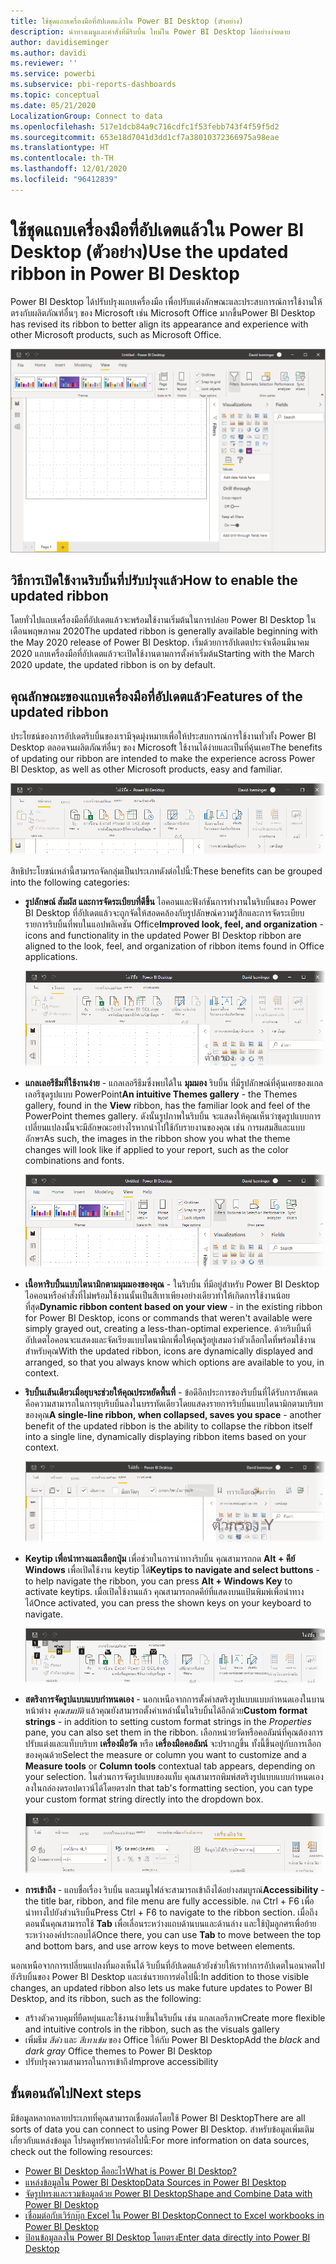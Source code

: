 ```yaml
---
title: ใช้ชุดแถบเครื่องมือที่อัปเดตแล้วใน Power BI Desktop (ตัวอย่าง)
description: นำทางเมนูและคำสั่งที่มีริบบิ้น ใหม่ใน Power BI Desktop ได้อย่างง่ายดาย
author: davidiseminger
ms.author: davidi
ms.reviewer: ''
ms.service: powerbi
ms.subservice: pbi-reports-dashboards
ms.topic: conceptual
ms.date: 05/21/2020
LocalizationGroup: Connect to data
ms.openlocfilehash: 517e1dcb84a9c716cdfc1f53febb743f4f59f5d2
ms.sourcegitcommit: 653e18d7041d3dd1cf7a38010372366975a98eae
ms.translationtype: HT
ms.contentlocale: th-TH
ms.lasthandoff: 12/01/2020
ms.locfileid: "96412839"
---
```

# <a name="use-the-updated-ribbon-in-power-bi-desktop"></a><span data-ttu-id="798fe-103">ใช้ชุดแถบเครื่องมือที่อัปเดตแล้วใน Power BI Desktop (ตัวอย่าง)</span><span class="sxs-lookup"><span data-stu-id="798fe-103">Use the updated ribbon in Power BI Desktop</span></span>

<span data-ttu-id="798fe-104">Power BI Desktop ได้ปรับปรุงแถบเครื่องมือ เพื่อปรับแต่งลักษณะและประสบการณ์การใช้งานให้ตรงกับผลิตภัณฑ์อื่นๆ ของ Microsoft เช่น Microsoft Office มากขึ้น</span><span class="sxs-lookup"><span data-stu-id="798fe-104">Power BI Desktop has revised its ribbon to better align its appearance and experience with other Microsoft products, such as Microsoft Office.</span></span>

![ริบบิ้นใหม่ใน Power BI Desktop](media/desktop-ribbon/desktop-ribbon-02.png)

## <a name="how-to-enable-the-updated-ribbon"></a><span data-ttu-id="798fe-106">วิธีการเปิดใช้งานริบบิ้นที่ปรับปรุงแล้ว</span><span class="sxs-lookup"><span data-stu-id="798fe-106">How to enable the updated ribbon</span></span>

<span data-ttu-id="798fe-107">โดยทั่วไปแถบเครื่องมือที่อัปเดตแล้วจะพร้อมใช้งานเริ่มต้นในการปล่อย Power BI Desktop ในเดือนพฤษภาคม 2020</span><span class="sxs-lookup"><span data-stu-id="798fe-107">The updated ribbon is generally available beginning with the May 2020 release of Power BI Desktop.</span></span> <span data-ttu-id="798fe-108">เริ่มด้วยการอัปเดตประจำเดือนมีนาคม 2020 แถบเครื่องมือที่อัปเดตแล้วจะเปิดใช้งานตามการตั้งค่าเริ่มต้น</span><span class="sxs-lookup"><span data-stu-id="798fe-108">Starting with the March 2020 update, the updated ribbon is on by default.</span></span> 

## <a name="features-of-the-updated-ribbon"></a><span data-ttu-id="798fe-109">คุณลักษณะของแถบเครื่องมือที่อัปเดตแล้ว</span><span class="sxs-lookup"><span data-stu-id="798fe-109">Features of the updated ribbon</span></span>

<span data-ttu-id="798fe-110">ประโยชน์ของการอัปเดตริบบิ้นของเรามีจุดมุ่งหมายเพื่อให้ประสบการณ์การใช้งานทั่วทั้ง Power BI Desktop ตลอดจนผลิตภัณฑ์อื่นๆ ของ Microsoft ใช้งานได้ง่ายและเป็นที่คุ้นเคย</span><span class="sxs-lookup"><span data-stu-id="798fe-110">The benefits of updating our ribbon are intended to make the experience across Power BI Desktop, as well as other Microsoft products, easy and familiar.</span></span> 

![สกรีนช็อตแสดงภาพระยะใกล้ของริบบอน Power BI Desktop](media/desktop-ribbon/desktop-ribbon-03.png)

<span data-ttu-id="798fe-112">สิทธิประโยชน์เหล่านี้สามารถจัดกลุ่มเป็นประเภทดังต่อไปนี้:</span><span class="sxs-lookup"><span data-stu-id="798fe-112">These benefits can be grouped into the following categories:</span></span>

* <span data-ttu-id="798fe-113">**รูปลักษณ์ สัมผัส และการจัดระเบียบที่ดีขึ้น** ไอคอนและฟังก์ชันการทำงานในริบบิ้นของ Power BI Desktop ที่อัปเดตแล้วจะถูกจัดให้สอดคล้องกับรูปลักษณ์ความรู้สึกและการจัดระเบียบรายการริบบิ้นที่พบในแอปพลิเคชัน Office</span><span class="sxs-lookup"><span data-stu-id="798fe-113">**Improved look, feel, and organization** - icons and functionality in the updated Power BI Desktop ribbon are aligned to the look, feel, and organization of ribbon items found in Office applications.</span></span>

    ![รูปลักษณ์และสัมผัสที่ดีขึ้น](media/desktop-ribbon/desktop-ribbon-04.png)

* <span data-ttu-id="798fe-115">**แกลเลอรีธีมที่ใช้งานง่าย** - แกลเลอรีธีมซึ่งพบได้ใน **มุมมอง** ริบบิ้น ที่มีรูปลักษณ์ที่คุ้นเคยของแกลเลอรีชุดรูปแบบ PowerPoint</span><span class="sxs-lookup"><span data-stu-id="798fe-115">**An intuitive Themes gallery** - the Themes gallery, found in the **View** ribbon, has the familiar look and feel of the PowerPoint themes gallery.</span></span> <span data-ttu-id="798fe-116">ดังนั้นรูปภาพในริบบิ้น จะแสดงให้คุณเห็นว่าชุดรูปแบบการเปลี่ยนแปลงนั้นจะมีลักษณะอย่างไรหากนำไปใช้กับรายงานของคุณ เช่น การผสมสีและแบบอักษร</span><span class="sxs-lookup"><span data-stu-id="798fe-116">As such, the images in the ribbon show you what the theme changes will look like if applied to your report, such as the color combinations and fonts.</span></span> 

    ![ธีมที่ดีกว่า](media/desktop-ribbon/desktop-ribbon-05.png)

* <span data-ttu-id="798fe-118">**เนื้อหาริบบิ้นแบบไดนามิกตามมุมมองของคุณ** - ในริบบิ้น ที่มีอยู่สำหรับ Power BI Desktop ไอคอนหรือคำสั่งที่ไม่พร้อมใช้งานนั้นเป็นสีเทาเพียงอย่างเดียวทำให้เกิดการใช้งานน้อยที่สุด</span><span class="sxs-lookup"><span data-stu-id="798fe-118">**Dynamic ribbon content based on your view** - in the existing ribbon for Power BI Desktop, icons or commands that weren't available were simply grayed out, creating a less-than-optimal experience.</span></span> <span data-ttu-id="798fe-119">ด้วยริบบิ้นที่อัปเดตไอคอนจะแสดงและจัดเรียงแบบไดนามิกเพื่อให้คุณรู้อยู่เสมอว่าตัวเลือกใดที่พร้อมใช้งานสำหรับคุณ</span><span class="sxs-lookup"><span data-stu-id="798fe-119">With the updated ribbon, icons are dynamically displayed and arranged, so that you always know which options are available to you, in context.</span></span>

* <span data-ttu-id="798fe-120">**ริบบิ้นเส้นเดียวเมื่อยุบจะช่วยให้คุณประหยัดพื้นที่** - ข้อดีอีกประการของริบบิ้นที่ได้รับการอัพเดตคือความสามารถในการยุบริบบิ้นลงในบรรทัดเดียวโดยแสดงรายการริบบิ้นแบบไดนามิกตามบริบทของคุณ</span><span class="sxs-lookup"><span data-stu-id="798fe-120">**A single-line ribbon, when collapsed, saves you space** - another benefit of the updated ribbon is the ability to collapse the ribbon itself into a single line, dynamically displaying ribbon items based on your context.</span></span> 

    ![ริบบิ้นที่ยุบ](media/desktop-ribbon/desktop-ribbon-06.png)

* <span data-ttu-id="798fe-122">**Keytip เพื่อนำทางและเลือกปุ่ม** เพื่อช่วยในการนำทางริบบิ้น คุณสามารถกด **Alt + คีย์ Windows** เพื่อเปิดใช้งาน keytip ได้</span><span class="sxs-lookup"><span data-stu-id="798fe-122">**Keytips to navigate and select buttons** - to help navigate the ribbon, you can press **Alt + Windows Key** to activate keytips.</span></span> <span data-ttu-id="798fe-123">เมื่อเปิดใช้งานแล้ว คุณสามารถกดคีย์ที่แสดงบนแป้นพิมพ์เพื่อนำทางได้</span><span class="sxs-lookup"><span data-stu-id="798fe-123">Once activated, you can press the shown keys on your keyboard to navigate.</span></span>

    ![Keytip](media/desktop-ribbon/desktop-ribbon-07.png)

* <span data-ttu-id="798fe-125">**สตริงการจัดรูปแบบแบบกำหนดเอง** - นอกเหนือจากการตั้งค่าสตริงรูปแบบแบบกำหนดเองในบานหน้าต่าง *คุณสมบัติ* แล้วคุณยังสามารถตั้งค่าเหล่านั้นในริบบิ้นได้อีกด้วย</span><span class="sxs-lookup"><span data-stu-id="798fe-125">**Custom format strings** - in addition to setting custom format strings in the *Properties* pane, you can also set them in the ribbon.</span></span> <span data-ttu-id="798fe-126">เลือกหน่วยวัดหรือคอลัมน์ที่คุณต้องการปรับแต่งและแท็บบริบท **เครื่องมือวัด** หรือ **เครื่องมือคอลัมน์** จะปรากฏขึ้น ทั้งนี้ขึ้นอยู่กับการเลือกของคุณด้วย</span><span class="sxs-lookup"><span data-stu-id="798fe-126">Select the measure or column you want to customize and a **Measure tools** or **Column tools** contextual tab appears, depending on your selection.</span></span> <span data-ttu-id="798fe-127">ในส่วนการจัดรูปแบบของแท็บ คุณสามารถพิมพ์สตริงรูปแบบแบบกำหนดเองลงในกล่องดรอปดาวน์ได้โดยตรง</span><span class="sxs-lookup"><span data-stu-id="798fe-127">In that tab's formatting section, you can type your custom format string directly into the dropdown box.</span></span>

    ![สตริงรูปแบบแบบกำหนดเอง](media/desktop-ribbon/desktop-ribbon-08.png)

* <span data-ttu-id="798fe-129">**การเข้าถึง** - แถบชื่อเรื่อง ริบบิ้น และเมนูไฟล์จะสามารถเข้าถึงได้อย่างสมบูรณ์</span><span class="sxs-lookup"><span data-stu-id="798fe-129">**Accessibility** - the title bar, ribbon, and file menu are fully accessible.</span></span> <span data-ttu-id="798fe-130">กด Ctrl + F6 เพื่อนำทางไปยังส่วนริบบิ้น</span><span class="sxs-lookup"><span data-stu-id="798fe-130">Press Ctrl + F6 to navigate to the ribbon section.</span></span> <span data-ttu-id="798fe-131">เมื่อถึงตอนนั้นคุณสามารถใช้ **Tab** เพื่อเลื่อนระหว่างแถบด้านบนและด้านล่าง และใช้ปุ่มลูกศรเพื่อย้ายระหว่างองค์ประกอบได้</span><span class="sxs-lookup"><span data-stu-id="798fe-131">Once there, you can use **Tab** to move between the top and bottom bars, and use arrow keys to move between elements.</span></span>


<span data-ttu-id="798fe-132">นอกเหนือจากการเปลี่ยนแปลงที่มองเห็นได้ ริบบิ้นที่อัปเดตแล้วยังช่วยให้เราทำการอัปเดตในอนาคตไปยังริบบิ้นของ Power BI Desktop และเช่นรายการต่อไปนี้:</span><span class="sxs-lookup"><span data-stu-id="798fe-132">In addition to those visible changes, an updated ribbon also lets us make future updates to Power BI Desktop, and its ribbon, such as the following:</span></span>

* <span data-ttu-id="798fe-133">สร้างตัวควบคุมที่ยืดหยุ่นและใช้งานง่ายขึ้นในริบบิ้น เช่น แกลเลอรีภาพ</span><span class="sxs-lookup"><span data-stu-id="798fe-133">Create more flexible and intuitive controls in the ribbon, such as the visuals gallery</span></span>
* <span data-ttu-id="798fe-134">เพิ่มธีม *สีดำ* และ *สีเทาเข้ม* ของ Office ให้กับ Power BI Desktop</span><span class="sxs-lookup"><span data-stu-id="798fe-134">Add the *black* and *dark gray* Office themes to Power BI Desktop</span></span>
* <span data-ttu-id="798fe-135">ปรับปรุงความสามารถในการเข้าถึง</span><span class="sxs-lookup"><span data-stu-id="798fe-135">Improve accessibility</span></span>


## <a name="next-steps"></a><span data-ttu-id="798fe-136">ขั้นตอนถัดไป</span><span class="sxs-lookup"><span data-stu-id="798fe-136">Next steps</span></span>
<span data-ttu-id="798fe-137">มีข้อมูลหลากหลายประเภทที่คุณสามารถเชื่อมต่อโดยใช้ Power BI Desktop</span><span class="sxs-lookup"><span data-stu-id="798fe-137">There are all sorts of data you can connect to using Power BI Desktop.</span></span> <span data-ttu-id="798fe-138">สำหรับข้อมูลเพิ่มเติมเกี่ยวกับแหล่งข้อมูล โปรดดูทรัพยากรต่อไปนี้:</span><span class="sxs-lookup"><span data-stu-id="798fe-138">For more information on data sources, check out the following resources:</span></span>

* [<span data-ttu-id="798fe-139">Power BI Desktop คืออะไร</span><span class="sxs-lookup"><span data-stu-id="798fe-139">What is Power BI Desktop?</span></span>](../fundamentals/desktop-what-is-desktop.md)
* [<span data-ttu-id="798fe-140">แหล่งข้อมูลใน Power BI Desktop</span><span class="sxs-lookup"><span data-stu-id="798fe-140">Data Sources in Power BI Desktop</span></span>](../connect-data/desktop-data-sources.md)
* [<span data-ttu-id="798fe-141">จัดรูปทรงและรวมข้อมูลด้วย Power BI Desktop</span><span class="sxs-lookup"><span data-stu-id="798fe-141">Shape and Combine Data with Power BI Desktop</span></span>](../connect-data/desktop-shape-and-combine-data.md)
* [<span data-ttu-id="798fe-142">เชื่อมต่อกับเวิร์กบุ๊ก Excel ใน Power BI Desktop</span><span class="sxs-lookup"><span data-stu-id="798fe-142">Connect to Excel workbooks in Power BI Desktop</span></span>](../connect-data/desktop-connect-excel.md)   
* [<span data-ttu-id="798fe-143">ป้อนข้อมูลลงใน Power BI Desktop โดยตรง</span><span class="sxs-lookup"><span data-stu-id="798fe-143">Enter data directly into Power BI Desktop</span></span>](../connect-data/desktop-enter-data-directly-into-desktop.md)   
